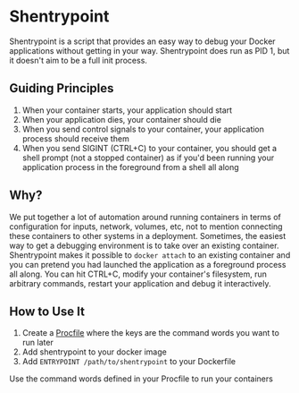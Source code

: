 # Shentrypoint

Shentrypoint is a script that provides an easy way to debug your Docker
applications without getting in your way. Shentrypoint does run as PID 1, but
it doesn't aim to be a full init process.

## Guiding Principles

1. When your container starts, your application should start
2. When your application dies, your container should die
3. When you send control signals to your container, your application process
   should receive them
4. When you send SIGINT (CTRL+C) to your container, you should get a shell
   prompt (not a stopped container) as if you'd been running your application
   process in the foreground from a shell all along
   
## Why?

We put together a lot of automation around running containers in terms
of configuration for inputs, network, volumes, etc, not to mention
connecting these containers to other systems in a deployment. Sometimes,
the easiest way to get a debugging environment is to take over an
existing container. Shentrypoint makes it possible to `docker attach` to
an existing container and you can pretend you had launched the
application as a foreground process all along. You can hit CTRL+C,
modify your container's filesystem, run arbitrary commands, restart your
application and debug it interactively.


## How to Use It

1. Create a [Procfile](https://devcenter.heroku.com/articles/procfile) where
   the keys are the command words you want to run later
2. Add shentrypoint to your docker image
3. Add `ENTRYPOINT /path/to/shentrypoint` to your Dockerfile

Use the command words defined in your Procfile to run your containers
